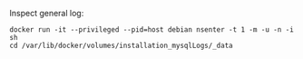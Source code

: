 Inspect general log:

```
docker run -it --privileged --pid=host debian nsenter -t 1 -m -u -n -i sh
cd /var/lib/docker/volumes/installation_mysqlLogs/_data
``` 